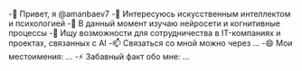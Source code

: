 -👋 Привет, я @amanbaev7
-👀 Интересуюсь искусственным интеллектом и психологией
-🌱 В данный момент изучаю нейросети и когнитивные процессы
-💞️ Ищу возможности для сотрудничества в IT-компаниях и проектах, связанных с AI
-📫 Связаться со мной можно через ...
-😄 Мои местоимения: ...
-⚡ Забавный факт обо мне: ...

<!---
amanbaev7/amanbaev7 is a ✨ special ✨ repository because its `README.md` (this file) appears on your GitHub profile.
You can click the Preview link to take a look at your changes.
--->
